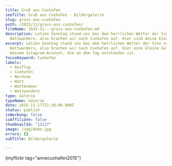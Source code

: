```yaml
---
title: Gruß aus Cuxhafen
seoTitle: Gruß aus Cuxhafen - Bildergalerie
slug: gruss-aus-cuxhafen
path: /2015/11/gruss-aus-cuxhafen/
fileName: 2015-11---gruss-aus-cuxhafen.md
description: Letzen Sonntag stand uns bei dem herrlichen Wetter der Sinn nach
  Wattwandern, also brachen wir nach Cuxhafen auf. Hier sind meine Eindrücke.
excerpt: Letzen Sonntag stand uns bei dem herrlichen Wetter der Sinn nach
  Wattwandern, also brachen wir nach Cuxhafen auf. Hier eine kleine Galerie aus
  meinem Istagram-Account, die an dem Tag entstanden ist.
focusKeyword: Cuxhafen
labels:
  - Ausflug
  - Cuxhafen
  - Nordsee
  - Watt
  - Wattenmeer
  - Wattwandern
type: Galerie
typeName: Galerie
date: 2015-11-17T21:38:06.000Z
status: publish
isWerbung: false
isAffiliate: false
thumbnailId: "13127"
image: /img/demo.jpg
errors: {}
subTitle: Bildergalerie
  
---
```


[myflickr tag="annecuxhafen2015"]

  